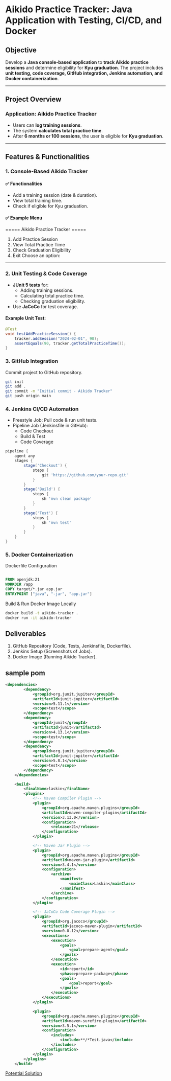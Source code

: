 # **Aikido Practice Tracker: Java Application with Testing, CI/CD, and Docker**  

## **Objective**  
Develop a **Java console-based application** to **track Aikido practice sessions** and determine eligibility for **Kyu graduation**. The project includes **unit testing, code coverage, GitHub integration, Jenkins automation, and Docker containerization**.  

---

## **Project Overview**  

### **Application: Aikido Practice Tracker**  
- Users can **log training sessions**.  
- The system **calculates total practice time**.  
- After **6 months or 100 sessions**, the user is eligible for **Kyu graduation**.  

---

## **Features & Functionalities**  

### **1. Console-Based Aikido Tracker**  
#### ✅ **Functionalities**  
- Add a training session (date & duration).  
- View total training time.  
- Check if eligible for Kyu graduation.  

#### ✅ **Example Menu**  

===== Aikido Practice Tracker =====

1. Add Practice Session
2. View Total Practice Time
3. Check Graduation Eligibility
4. Exit Choose an option:



---

### **2. Unit Testing & Code Coverage**  
- **JUnit 5 tests** for:  
  - Adding training sessions.  
  - Calculating total practice time.  
  - Checking graduation eligibility.  
- Use **JaCoCo** for test coverage.  

#### **Example Unit Test:**  
```java
@Test
void testAddPracticeSession() {
    tracker.addSession("2024-02-01", 90);
    assertEquals(90, tracker.getTotalPracticeTime());
}
```
### **3. GitHub Integration**
Commit project to GitHub repository.
```sh
git init
git add .
git commit -m "Initial commit - Aikido Tracker"
git push origin main


```

### **4. Jenkins CI/CD Automation**
- Freestyle Job: Pull code & run unit tests.
- Pipeline Job (Jenkinsfile in GitHub):
    - Code Checkout
    - Build & Test
    - Code Coverage

```groovy
pipeline {
    agent any
    stages {
        stage('Checkout') {
            steps {
                git 'https://github.com/your-repo.git'
            }
        }
        stage('Build') {
            steps {
                sh 'mvn clean package'
            }
        }
        stage('Test') {
            steps {
                sh 'mvn test'
            }
        }
    }
}

```

### **5. Docker Containerization**
Dockerfile Configuration

```dockerfile

FROM openjdk:21
WORKDIR /app
COPY target/*.jar app.jar
ENTRYPOINT ["java", "-jar", "app.jar"]


```
Build & Run Docker Image Locally

```sh
docker build -t aikido-tracker .
docker run -it aikido-tracker
```
## Deliverables
1. GitHub Repository (Code, Tests, Jenkinsfile, Dockerfile).
2. Jenkins Setup (Screenshots of Jobs).
3. Docker Image (Running Aikido Tracker).

## sample pom
```xml
<dependencies>
        <dependency>
            <groupId>org.junit.jupiter</groupId>
            <artifactId>junit-jupiter</artifactId>
            <version>5.11.1</version>
            <scope>test</scope>
        </dependency>
        <dependency>
            <groupId>junit</groupId>
            <artifactId>junit</artifactId>
            <version>4.13.1</version>
            <scope>test</scope>
        </dependency>
        <dependency>
            <groupId>org.junit.jupiter</groupId>
            <artifactId>junit-jupiter</artifactId>
            <version>5.8.1</version>
            <scope>test</scope>
        </dependency>
    </dependencies>

    <build>
        <finalName>laskin</finalName>
        <plugins>
            <!-- Maven Compiler Plugin -->
            <plugin>
                <groupId>org.apache.maven.plugins</groupId>
                <artifactId>maven-compiler-plugin</artifactId>
                <version>3.13.0</version>
                <configuration>
                    <release>21</release>
                </configuration>
            </plugin>

            <!-- Maven Jar Plugin -->
            <plugin>
                <groupId>org.apache.maven.plugins</groupId>
                <artifactId>maven-jar-plugin</artifactId>
                <version>3.4.1</version>
                <configuration>
                    <archive>
                        <manifest>
                            <mainClass>Laskin</mainClass>
                        </manifest>
                    </archive>
                </configuration>
            </plugin>

            <!-- JaCoCo Code Coverage Plugin -->
            <plugin>
                <groupId>org.jacoco</groupId>
                <artifactId>jacoco-maven-plugin</artifactId>
                <version>0.8.12</version>
                <executions>
                    <execution>
                        <goals>
                            <goal>prepare-agent</goal>
                        </goals>
                    </execution>
                    <execution>
                        <id>report</id>
                        <phase>prepare-package</phase>
                        <goals>
                            <goal>report</goal>
                        </goals>
                    </execution>
                </executions>
            </plugin>

            <plugin>
                <groupId>org.apache.maven.plugins</groupId>
                <artifactId>maven-surefire-plugin</artifactId>
                <version>3.5.1</version>
                <configuration>
                    <includes>
                        <include>**/*Test.java</include>
                    </includes>
                </configuration>
            </plugin>
        </plugins>
    </build>

```
[Potential Solution](https://github.com/ADirin/SEP1_week6_Inclass_Student.git) 

